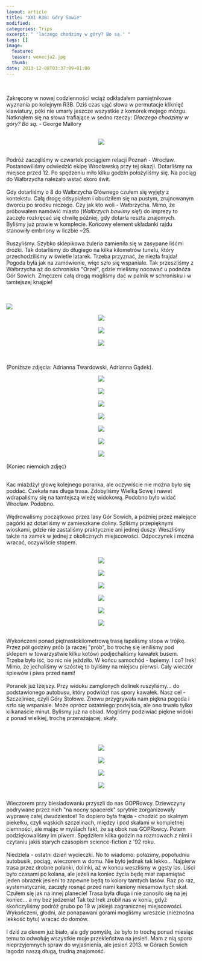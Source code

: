 ```yaml
---
layout: article
title: "XXI R3B: Góry Sowie"
modified:
categories: Trips
excerpt: " 'laczego chodzimy w góry? Bo są.' "
tags: []
image:
  feature:
  teaser: wenecja2.jpg
  thumb:
date: 2013-12-08T03:37:09+01:00
---
```



<br /><br />
Zakręcony w nowej codzienności wciąż odkładałem pamiętnikowe wyznania po kolejnym R3B. Dziś czas ująć słowa w permutacje kliknięć klawiatury, póki nie umarły jeszcze wszystkie z komórek mojego mózgu. Natknąłem się na słowa trafiające w sedno rzeczy: <i>Dlaczego chodzimy w góry? Bo są.</i> - George Mallory<br /><br />

<div class="separator" style="clear: both; text-align: center;"><a href="http://2.bp.blogspot.com/-yUTx880MBD4/UqTnR6q5wRI/AAAAAAAAHVU/b9cDHDGDcAM/s1600/DSC_0088.jpg" imageanchor="1" style="margin-left: 1em; margin-right: 1em;"><img border="0" src="http://2.bp.blogspot.com/-yUTx880MBD4/UqTnR6q5wRI/AAAAAAAAHVU/b9cDHDGDcAM/s400/DSC_0088.jpg" /></a></div><br />

Podróż zaczęliśmy w czwartek pociągiem relacji Poznań - Wrocław. Postanowiliśmy odwiedzić ekipę Wrocławską przy tej okazji. Dotarliśmy na miejsce przed 12. Po spędzeniu miło kilku godzin położyliśmy się. Na pociąg do Wałbrzycha należało wstać skoro świt.<br /><br />Gdy dotarliśmy o 8 do Wałbrzycha Głównego czułem się wyjęty z kontekstu. Całą drogę odsypiałem i obudziłem się na pustym, zrujnowanym dworcu po środku niczego. Czy jak kto woli - Wałbrzycha. Mimo, że próbowałem namówić miasto (<i>Wałbrzych bawimy się!</i>) do imprezy to zaczęło rozkręcać się chwilę później, gdy dotarła reszta znajomych. Byliśmy już prawie w komplecie. Końcowy  element układanki rajdu stanowiły embriony w liczbie ~25.<br /><br />Ruszyliśmy. Szybko sklepikowa żuleria zamieniła się w zasypane liśćmi dróżki. Tak dotarliśmy do długiego na kilka kilometrów tunelu, który przechodziliśmy w świetle latarek. Trzeba przyznać, że niezła frajda! Pogoda była jak na zamówienie, więc szło się wspaniale. Tak przeszliśmy z Wałbrzycha aż do schroniska "Orzeł", gdzie mieliśmy nocować u podnóża Gór Sowich. Zmęczeni całą drogą mogliśmy dać w palnik w schronisku i w tamtejszej knajpie!<br /><br /><br />

<a href="http://2.bp.blogspot.com/-RbK93mu2BuY/UqThI9OpM-I/AAAAAAAAHUk/RDwrgKVMZbw/s1600/DSC_0006_1.jpg" imageanchor="1" ><img border="0" src="http://2.bp.blogspot.com/-RbK93mu2BuY/UqThI9OpM-I/AAAAAAAAHUk/RDwrgKVMZbw/s320/DSC_0006_1.jpg" /></a><br />

<div class="separator" style="clear: both; text-align: center;"><a href="http://3.bp.blogspot.com/-4aqvP9Q8ySA/UqTkmOrFwrI/AAAAAAAAHU4/9rfFerXbIzw/s1600/DSC_0005.jpg" imageanchor="1" style="margin-left: 1em; margin-right: 1em;"><img border="0" src="http://3.bp.blogspot.com/-4aqvP9Q8ySA/UqTkmOrFwrI/AAAAAAAAHU4/9rfFerXbIzw/s400/DSC_0005.jpg" /></a></div><br />

<div class="separator" style="clear: both; text-align: center;"><a href="http://2.bp.blogspot.com/-C6Ak_2jwzIs/UqTkdui2cmI/AAAAAAAAHUw/gW2hRlY-Ghs/s1600/DSC_0021.jpg" imageanchor="1" style="margin-left: 1em; margin-right: 1em;"><img border="0" src="http://2.bp.blogspot.com/-C6Ak_2jwzIs/UqTkdui2cmI/AAAAAAAAHUw/gW2hRlY-Ghs/s400/DSC_0021.jpg" /></a></div><br />

<div class="separator" style="clear: both; text-align: center;"><a href="http://4.bp.blogspot.com/-NqDKgR5sHFs/UqTko3G-4fI/AAAAAAAAHVA/IP-mTwqnJSU/s1600/DSC_0025.jpg" imageanchor="1" style="margin-left: 1em; margin-right: 1em;"><img border="0" src="http://4.bp.blogspot.com/-NqDKgR5sHFs/UqTko3G-4fI/AAAAAAAAHVA/IP-mTwqnJSU/s400/DSC_0025.jpg" /></a></div><br /><br />

(Poniższe zdjęcia: Adrianna Twardowski, Adrianna Gądek).<br />

<div class="separator" style="clear: both; text-align: center;"><a href="http://4.bp.blogspot.com/-9DNjk56ceag/UojVir8V12I/AAAAAAAAHTc/5k_Z1fvmUeM/s1600/10878196734_ab155b1f8d_h.jpg" imageanchor="1" style="margin-left: 1em; margin-right: 1em;"><img border="0" src="http://4.bp.blogspot.com/-9DNjk56ceag/UojVir8V12I/AAAAAAAAHTc/5k_Z1fvmUeM/s400/10878196734_ab155b1f8d_h.jpg" /></a></div><br />

<div class="separator" style="clear: both; text-align: center;"><a href="http://4.bp.blogspot.com/-IaIgS38I_c0/UojVl3K0NFI/AAAAAAAAHT4/gBNOEO3WEQI/s1600/10878280704_ae9a754271_h.jpg" imageanchor="1" style="margin-left: 1em; margin-right: 1em;"><img border="0" src="http://4.bp.blogspot.com/-IaIgS38I_c0/UojVl3K0NFI/AAAAAAAAHT4/gBNOEO3WEQI/s400/10878280704_ae9a754271_h.jpg" /></a></div><br />

<div class="separator" style="clear: both; text-align: center;"><a href="http://2.bp.blogspot.com/-nL2GBmJG0fg/UojVlc40XDI/AAAAAAAAHTs/4i9jmAGj0lk/s1600/DSC_0022.JPG" imageanchor="1" style="margin-left: 1em; margin-right: 1em;"><img border="0" src="http://2.bp.blogspot.com/-nL2GBmJG0fg/UojVlc40XDI/AAAAAAAAHTs/4i9jmAGj0lk/s400/DSC_0022.JPG" /></a></div><br />

<div class="separator" style="clear: both; text-align: center;"><a href="http://4.bp.blogspot.com/-a3zmbsde8VM/UojVl16nGmI/AAAAAAAAHT0/rLv_Sm_Ri3I/s1600/DSC_0056.JPG" imageanchor="1" style="margin-left: 1em; margin-right: 1em;"><img border="0" src="http://4.bp.blogspot.com/-a3zmbsde8VM/UojVl16nGmI/AAAAAAAAHT0/rLv_Sm_Ri3I/s400/DSC_0056.JPG" /></a></div><br />

<div class="separator" style="clear: both; text-align: center;"><a href="http://4.bp.blogspot.com/-svOCX3U_FmI/UojVmmQvxrI/AAAAAAAAHUE/o-prlCGmycc/s1600/DSC_0357.JPG" imageanchor="1" style="margin-left: 1em; margin-right: 1em;"><img border="0" src="http://4.bp.blogspot.com/-svOCX3U_FmI/UojVmmQvxrI/AAAAAAAAHUE/o-prlCGmycc/s400/DSC_0357.JPG" /></a></div><br />

<div class="separator" style="clear: both; text-align: center;"><a href="http://1.bp.blogspot.com/-K4lysgNXcug/UojVf2e6QmI/AAAAAAAAHTM/P9EiSEmjMc4/s1600/10877839745_e74a11fd76_h.jpg" imageanchor="1" style="margin-left: 1em; margin-right: 1em;"><img border="0" src="http://1.bp.blogspot.com/-K4lysgNXcug/UojVf2e6QmI/AAAAAAAAHTM/P9EiSEmjMc4/s400/10877839745_e74a11fd76_h.jpg" /></a></div><br />

<div class="separator" style="clear: both; text-align: center;"><a href="http://3.bp.blogspot.com/-4Iw7-sWKkUk/UojVj87o7bI/AAAAAAAAHTk/hnRivhTldfU/s1600/10878068575_e15056a267_k.jpg" imageanchor="1" style="margin-left: 1em; margin-right: 1em;"><img border="0" src="http://3.bp.blogspot.com/-4Iw7-sWKkUk/UojVj87o7bI/AAAAAAAAHTk/hnRivhTldfU/s400/10878068575_e15056a267_k.jpg" /></a></div><br />
(Koniec niemoich zdjęć)
<br /><br />

Kac miażdżył głowę kolejnego poranka, ale oczywiście nie można było się poddać. Czekała nas długa trasa. Zdobyliśmy Wielką Sowę i nawet wdrapaliśmy się na tamtejszą wieżę widokową. Podobno było widać Wrocław. Podobno.<br /><br />Wędrowaliśmy początkowo przez lasy Gór Sowich, a później przez malejące pagórki aż dotarliśmy w zamieszkane doliny. Szliśmy przepięknymi wioskami, gdzie nie zastaliśmy praktycznie ani jednej duszy. Weszliśmy także na zamek w jednej z okolicznych miejscowości. Odpoczynek i można wracać, oczywiście stopem.<br /><br />

<div class="separator" style="clear: both; text-align: center;"><a href="http://4.bp.blogspot.com/-ij0CJDqmBHc/UqTpH0Sv-FI/AAAAAAAAHV4/9fIYo1M7VSI/s1600/DSC_0036.jpg" imageanchor="1" style="margin-left: 1em; margin-right: 1em;"><img border="0" src="http://4.bp.blogspot.com/-ij0CJDqmBHc/UqTpH0Sv-FI/AAAAAAAAHV4/9fIYo1M7VSI/s400/DSC_0036.jpg" /></a></div><br />

<div class="separator" style="clear: both; text-align: center;"><a href="http://1.bp.blogspot.com/-jHIZyU9_fOI/UqTped28qoI/AAAAAAAAHWA/awqDBLLzoek/s1600/DSC_0043.jpg" imageanchor="1" style="margin-left: 1em; margin-right: 1em;"><img border="0" src="http://1.bp.blogspot.com/-jHIZyU9_fOI/UqTped28qoI/AAAAAAAAHWA/awqDBLLzoek/s400/DSC_0043.jpg" /></a></div><br />

<div class="separator" style="clear: both; text-align: center;"><a href="http://1.bp.blogspot.com/-G9MENP_pm4k/UqTpyLO8c8I/AAAAAAAAHWQ/u5nO8IB42CY/s1600/DSC_0060.jpg" imageanchor="1" style="margin-left: 1em; margin-right: 1em;"><img border="0" src="http://1.bp.blogspot.com/-G9MENP_pm4k/UqTpyLO8c8I/AAAAAAAAHWQ/u5nO8IB42CY/s400/DSC_0060.jpg" /></a></div><br />

<div class="separator" style="clear: both; text-align: center;"><a href="http://3.bp.blogspot.com/-dSv1oIoR-4o/UqTpv1OP07I/AAAAAAAAHWI/cEdN21jLHXo/s1600/DSC_0062.jpg" imageanchor="1" style="margin-left: 1em; margin-right: 1em;"><img border="0" src="http://3.bp.blogspot.com/-dSv1oIoR-4o/UqTpv1OP07I/AAAAAAAAHWI/cEdN21jLHXo/s400/DSC_0062.jpg" /></a></div><br />

<div class="separator" style="clear: both; text-align: center;"><a href="http://4.bp.blogspot.com/-Mi_PV7aTkYU/UqTqVpAg3EI/AAAAAAAAHWY/EilUtBmdc64/s1600/DSC_0069.jpg" imageanchor="1" style="margin-left: 1em; margin-right: 1em;"><img border="0" src="http://4.bp.blogspot.com/-Mi_PV7aTkYU/UqTqVpAg3EI/AAAAAAAAHWY/EilUtBmdc64/s400/DSC_0069.jpg" /></a></div><br />

<div class="separator" style="clear: both; text-align: center;"><a href="http://4.bp.blogspot.com/-rMYlhNuFZi8/UqTqdLCEEoI/AAAAAAAAHWg/CObh-qZ65vs/s1600/DSC_0073.jpg" imageanchor="1" style="margin-left: 1em; margin-right: 1em;"><img border="0" src="http://4.bp.blogspot.com/-rMYlhNuFZi8/UqTqdLCEEoI/AAAAAAAAHWg/CObh-qZ65vs/s400/DSC_0073.jpg" /></a></div><br />

Wykończeni ponad piętnastokilometrową trasą łapaliśmy stopa w trójkę. Przez pół godziny prób (a raczej "prób", bo trochę się leniliśmy pod sklepem w towarzystwie kilku kotów) podjechaliśmy kawałek busem. Trzeba było iść, bo nic nie jeździło. W końcu samochód - łapiemy. I co? Irek! Mimo, że jechaliśmy w szóstkę to byliśmy na miejscu pierwsi. Cały wieczór śpiewów i piwa przed nami!<br /><br />Poranek już lżejszy. Przy widoku zamglonych dolinek ruszyliśmy... do podstawionego autobusu, który podwiózł nas spory kawałek. Nasz cel - Szczeliniec, czyli Góry Stołowe. Znowu przygrywała nam piękna pogoda i szło się wspaniale. Może oprócz ostatniego podejścia, ale ono trwało tylko kilkanaście minut. Byliśmy już na obiad. Mogliśmy podziwiać piękne widoki z ponad wielkiej, trochę przerażającej, skały.

<br /><br />
<div class="separator" style="clear: both; text-align: center;"><a href="http://2.bp.blogspot.com/-wkjt5yZUumA/UqTnQW5lzGI/AAAAAAAAHVM/ZoVmdpkjS9E/s1600/DSC_0080.jpg" imageanchor="1" style="margin-left: 1em; margin-right: 1em;"><img border="0" src="http://2.bp.blogspot.com/-wkjt5yZUumA/UqTnQW5lzGI/AAAAAAAAHVM/ZoVmdpkjS9E/s400/DSC_0080.jpg" /></a></div><br />

<div class="separator" style="clear: both; text-align: center;"><a href="http://4.bp.blogspot.com/-bTp_A8Ima5Q/UqTnYFRBsLI/AAAAAAAAHVc/fMDMq3Kr8G4/s1600/DSC_0082.jpg" imageanchor="1" style="margin-left: 1em; margin-right: 1em;"><img border="0" src="http://4.bp.blogspot.com/-bTp_A8Ima5Q/UqTnYFRBsLI/AAAAAAAAHVc/fMDMq3Kr8G4/s400/DSC_0082.jpg" /></a></div><br />

<div class="separator" style="clear: both; text-align: center;"><a href="http://2.bp.blogspot.com/-yUTx880MBD4/UqTnR6q5wRI/AAAAAAAAHVU/b9cDHDGDcAM/s1600/DSC_0088.jpg" imageanchor="1" style="margin-left: 1em; margin-right: 1em;"><img border="0" src="http://2.bp.blogspot.com/-yUTx880MBD4/UqTnR6q5wRI/AAAAAAAAHVU/b9cDHDGDcAM/s400/DSC_0088.jpg" /></a></div><br />

<div class="separator" style="clear: both; text-align: center;"><a href="http://2.bp.blogspot.com/-IaxWJT3mb9A/UqTn2jqm5dI/AAAAAAAAHVs/upXMtkqBMlI/s1600/DSC_0091.jpg" imageanchor="1" style="margin-left: 1em; margin-right: 1em;"><img border="0" src="http://2.bp.blogspot.com/-IaxWJT3mb9A/UqTn2jqm5dI/AAAAAAAAHVs/upXMtkqBMlI/s400/DSC_0091.jpg" /></a></div><br />

Wieczorem przy biesiadowaniu przyszli do nas GOPRowcy. Dziewczyny podrywane przez nich "na nocny spacerek" sprytnie zorganizowały wyprawę całej dwudziestce! To dopiero była frajda - chodzić po skalnym piekełku, czyli wąskich szczelinach, między i pod skałami w kompletnej ciemności, ale mając w myślach fakt, że są obok nas GOPRowcy. Potem podziękowaliśmy im piwem. Spędziłem kilka godzin na rozmowach z nimi i czytaniu jakiś starych czasopism science-fiction z '92 roku.<br /><br />Niedziela - ostatni dzień wycieczki. No to wiadomo: połazimy, popołudniu autobusik, pociąg, wieczorem w domu. Nie było jednak tak lekko...  Najpierw trasa przez drobne polanki, dolinki, aż w końcu weszliśmy w gęsty las. Liści było czasami po kolana, ale jeżeli na koniec życia będę miał zapamiętać jeden obrazek jesieni to zapewne będą to kolory tamtych lasów. Raz po raz, systematycznie, zaczęły rosnąć przed nami kaniony niesamowitych skał. Czułem się jak na innej planecie! Trasa była długa i nie zanosiło się na jej koniec... a my bez jedzenia! Tak też Irek zrobił nas w konia, gdyż skończyliśmy podróż grubo po 19 w jakiejś zagranicznej miejscowości. Wykończeni, głodni, ale ponapawani górami mogliśmy wreszcie (nieznośna lekkość bytu) wracać do domów. <br /><br />I dziś za oknem już biało, ale gdy pomyślę, że było to trochę ponad miesiąc temu to odwołuję wszystkie moje przekleństwa na jesień. Mam z nią sporo nieprzyjemnych spraw do wyjaśnienia, ale jesień 2013. w Górach Sowich łagodzi naszą długą, trudną znajomość.
